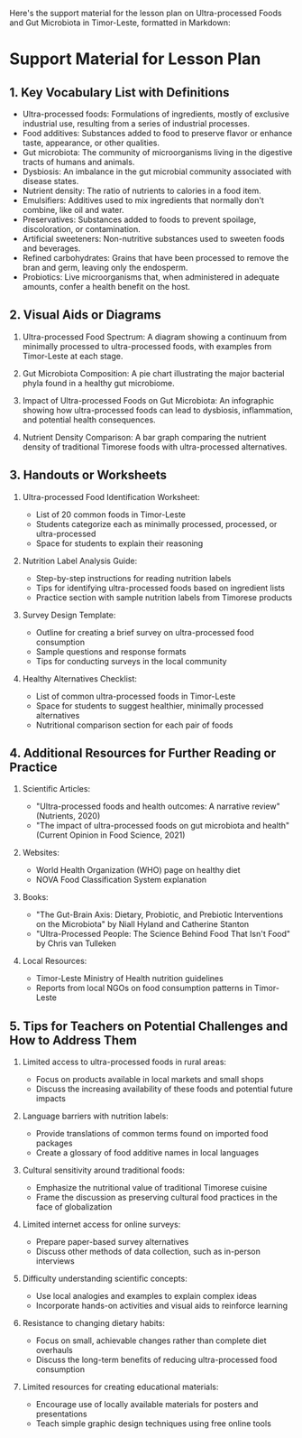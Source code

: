Here's the support material for the lesson plan on Ultra-processed Foods and Gut Microbiota in Timor-Leste, formatted in Markdown:

# Support Material for Lesson Plan

## 1. Key Vocabulary List with Definitions

- Ultra-processed foods: Formulations of ingredients, mostly of exclusive industrial use, resulting from a series of industrial processes.
- Food additives: Substances added to food to preserve flavor or enhance taste, appearance, or other qualities.
- Gut microbiota: The community of microorganisms living in the digestive tracts of humans and animals.
- Dysbiosis: An imbalance in the gut microbial community associated with disease states.
- Nutrient density: The ratio of nutrients to calories in a food item.
- Emulsifiers: Additives used to mix ingredients that normally don't combine, like oil and water.
- Preservatives: Substances added to foods to prevent spoilage, discoloration, or contamination.
- Artificial sweeteners: Non-nutritive substances used to sweeten foods and beverages.
- Refined carbohydrates: Grains that have been processed to remove the bran and germ, leaving only the endosperm.
- Probiotics: Live microorganisms that, when administered in adequate amounts, confer a health benefit on the host.

## 2. Visual Aids or Diagrams

1. Ultra-processed Food Spectrum:
   A diagram showing a continuum from minimally processed to ultra-processed foods, with examples from Timor-Leste at each stage.

2. Gut Microbiota Composition:
   A pie chart illustrating the major bacterial phyla found in a healthy gut microbiome.

3. Impact of Ultra-processed Foods on Gut Microbiota:
   An infographic showing how ultra-processed foods can lead to dysbiosis, inflammation, and potential health consequences.

4. Nutrient Density Comparison:
   A bar graph comparing the nutrient density of traditional Timorese foods with ultra-processed alternatives.

## 3. Handouts or Worksheets

1. Ultra-processed Food Identification Worksheet:
   - List of 20 common foods in Timor-Leste
   - Students categorize each as minimally processed, processed, or ultra-processed
   - Space for students to explain their reasoning

2. Nutrition Label Analysis Guide:
   - Step-by-step instructions for reading nutrition labels
   - Tips for identifying ultra-processed foods based on ingredient lists
   - Practice section with sample nutrition labels from Timorese products

3. Survey Design Template:
   - Outline for creating a brief survey on ultra-processed food consumption
   - Sample questions and response formats
   - Tips for conducting surveys in the local community

4. Healthy Alternatives Checklist:
   - List of common ultra-processed foods in Timor-Leste
   - Space for students to suggest healthier, minimally processed alternatives
   - Nutritional comparison section for each pair of foods

## 4. Additional Resources for Further Reading or Practice

1. Scientific Articles:
   - "Ultra-processed foods and health outcomes: A narrative review" (Nutrients, 2020)
   - "The impact of ultra-processed foods on gut microbiota and health" (Current Opinion in Food Science, 2021)

2. Websites:
   - World Health Organization (WHO) page on healthy diet
   - NOVA Food Classification System explanation

3. Books:
   - "The Gut-Brain Axis: Dietary, Probiotic, and Prebiotic Interventions on the Microbiota" by Niall Hyland and Catherine Stanton
   - "Ultra-Processed People: The Science Behind Food That Isn't Food" by Chris van Tulleken

4. Local Resources:
   - Timor-Leste Ministry of Health nutrition guidelines
   - Reports from local NGOs on food consumption patterns in Timor-Leste

## 5. Tips for Teachers on Potential Challenges and How to Address Them

1. Limited access to ultra-processed foods in rural areas:
   - Focus on products available in local markets and small shops
   - Discuss the increasing availability of these foods and potential future impacts

2. Language barriers with nutrition labels:
   - Provide translations of common terms found on imported food packages
   - Create a glossary of food additive names in local languages

3. Cultural sensitivity around traditional foods:
   - Emphasize the nutritional value of traditional Timorese cuisine
   - Frame the discussion as preserving cultural food practices in the face of globalization

4. Limited internet access for online surveys:
   - Prepare paper-based survey alternatives
   - Discuss other methods of data collection, such as in-person interviews

5. Difficulty understanding scientific concepts:
   - Use local analogies and examples to explain complex ideas
   - Incorporate hands-on activities and visual aids to reinforce learning

6. Resistance to changing dietary habits:
   - Focus on small, achievable changes rather than complete diet overhauls
   - Discuss the long-term benefits of reducing ultra-processed food consumption

7. Limited resources for creating educational materials:
   - Encourage use of locally available materials for posters and presentations
   - Teach simple graphic design techniques using free online tools